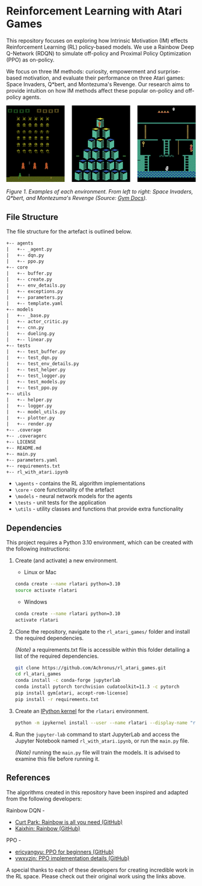 # Reinforcement Learning with Atari Games

This repository focuses on exploring how Intrinsic Motivation (IM) effects Reinforcement Learning (RL) policy-based models.
We use a Rainbow Deep Q-Network (RDQN) to simulate off-policy and Proximal Policy Optimization (PPO) as on-policy.

We focus on three IM methods: curiosity, empowerment and surprise-based motivation, and evaluate their performance on three Atari games:
Space Invaders, Q*bert, and Montezuma's Revenge. Our research aims to provide intuition on how IM methods affect these popular on-policy and off-policy agents.

![Atari Games](/imgs/atari-games.png)

_Figure 1. Examples of each environment. From left to right: Space Invaders, Q*bert, and Montezuma's Revenge (Source: [Gym Docs](https://www.gymlibrary.ml/environments/atari/))._

## File Structure

The file structure for the artefact is outlined below.

``` ANSI
+-- agents
|   +-- _agent.py
|   +-- dqn.py
|   +-- ppo.py
+-- core
|   +-- buffer.py
|   +-- create.py
|   +-- env_details.py
|   +-- exceptions.py
|   +-- parameters.py
|   +-- template.yaml
+-- models
|   +-- _base.py
|   +-- actor_critic.py
|   +-- cnn.py
|   +-- dueling.py
|   +-- linear.py
+-- tests
|   +-- test_buffer.py
|   +-- test_dqn.py
|   +-- test_env_details.py
|   +-- test_helper.py
|   +-- test_logger.py
|   +-- test_models.py
|   +-- test_ppo.py
+-- utils
|   +-- helper.py
|   +-- logger.py
|   +-- model_utils.py
|   +-- plotter.py
|   +-- render.py
+-- .coverage
+-- .coveragerc
+-- LICENSE
+-- README.md
+-- main.py
+-- parameters.yaml
+-- requirements.txt
+-- rl_with_atari.ipynb
```

- `\agents` - contains the RL algorithm implementations
- `\core` - core functionality of the artefact
- `\models` - neural network models for the agents
- `\tests` - unit tests for the application
- `\utils` - utility classes and functions that provide extra functionality

## Dependencies

This project requires a Python 3.10 environment, which can be created with the following instructions:

1. Create (and activate) a new environment.

   - Linux or Mac

    ```bash
    conda create --name rlatari python=3.10
    source activate rlatari
    ```

   - Windows

   ```bash
   conda create --name rlatari python=3.10
   activate rlatari
   ```

2. Clone the repository, navigate to the `rl_atari_games/` folder and install the required dependencies.

    _(Note)_ a requirements.txt file is accessible within this folder detailing a list of the required dependencies.

    ```bash
    git clone https://github.com/Achronus/rl_atari_games.git
    cd rl_atari_games
    conda install -c conda-forge jupyterlab
    conda install pytorch torchvision cudatoolkit=11.3 -c pytorch
    pip install gym[atari, accept-rom-license]
    pip install -r requirements.txt
    ```

3. Create an [IPython kernel](http://ipython.readthedocs.io/en/stable/install/kernel_install.html) for the `rlatari` environment.

    ```bash
    python -m ipykernel install --user --name rlatari --display-name "rlatari"
    ```

4. Run the `jupyter-lab` command to start JupyterLab and access the Jupyter Notebook named `rl_with_atari.ipynb`, or run the `main.py` file.

    _(Note)_ running the `main.py` file will train the models. It is advised to examine this file before running it.


## References

The algorithms created in this repository have been inspired and adapted from the following developers:

Rainbow DQN -
- [Curt Park: Rainbow is all you need (GitHub)](https://github.com/Curt-Park/rainbow-is-all-you-need)
- [Kaixhin: Rainbow (GitHub)](https://github.com/Kaixhin/Rainbow/tree/1745b184c3dfc03d4ffa3ce2342ced9996b39a60)

PPO - 
- [ericyangyu: PPO for beginners (GitHub)](https://github.com/ericyangyu/PPO-for-Beginners)
- [vwxyzjn: PPO implementation details (GitHub)](https://github.com/vwxyzjn/ppo-implementation-details)

A special thanks to each of these developers for creating incredible work in the RL space. Please check out their original work using the links above.
